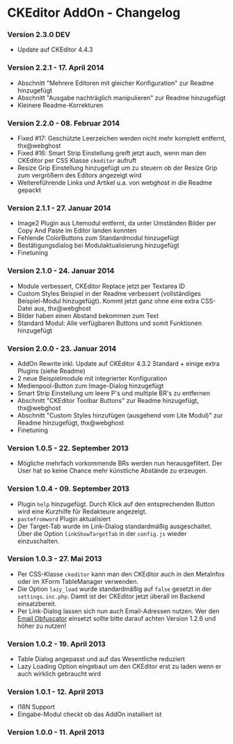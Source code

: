 CKEditor AddOn - Changelog
==========================

### Version 2.3.0 DEV

* Update auf CKEditor 4.4.3

### Version 2.2.1 - 17. April 2014

* Abschnitt "Mehrere Editoren mit gleicher Konfiguration" zur Readme hinzugefügt
* Abschnitt "Ausgabe nachträglich manipulieren" zur Readme hinzugefügt
* Kleinere Readme-Korrekturen

### Version 2.2.0 - 08. Februar 2014

* Fixed #17: Geschützte Leerzeichen werden nicht mehr komplett entfernt, thx@webghost
* Fixed #16: Smart Strip Einstellung greift jetzt auch, wenn man den CKEditor per CSS Klasse `ckeditor` aufruft
* Resize Grip Einstellung hinzugefügt um zu steuern ob der Resize Grip zum vergrößern des Editors angezeigt wird
* Weitereführende Links und Artikel u.a. von webghost in die Readme gepackt

### Version 2.1.1 - 27. Januar 2014

* Image2 Plugin aus Litemodul entfernt, da unter Umständen Bilder per Copy And Paste im Editor landen konnten
* Fehlende ColorButtons zum Standardmodul hinzugefügt
* Bestätigungsdialog bei Modulaktualisierung hinzugefügt
* Finetuning

### Version 2.1.0 - 24. Januar 2014

* Module verbessert, CKEditor Replace jetzt per Textarea ID
* Custom Styles Beispiel in der Readme verbessert (vollständiges Beispiel-Modul hinzugefügt). Kommt jetzt ganz ohne eine extra CSS-Datei aus, thx@webghost
* Bilder haben einen Abstand bekommen zum Text
* Standard Modul: Alle verfügbaren Buttons und somit Funktionen hinzugefügt

### Version 2.0.0 - 23. Januar 2014

* AddOn Rewrite inkl. Update auf CKEditor 4.3.2 Standard + einige extra Plugins (siehe Readme)
* 2 neue Beispielmodule mit integrierter Konfiguration
* Medienpool-Button zum Image-Dialog hinzugefügt
* Smart Strip Einstellung um leere P's und multiple BR's zu entfernen
* Abschnitt "CKEditor Toolbar Buttons" zur Readme hinzugefügt, thx@webghost
* Abschnitt "Custom Styles hinzufügen (ausgehend vom Lite Modul)" zur Readme hinzugefügt, thx@webghost
* Finetuning

### Version 1.0.5 - 22. September 2013

* Mögliche mehrfach vorkommende BRs werden nun herausgefiltert. Der User hat so keine Chance mehr künstliche Abstände zu erzeugen.

### Version 1.0.4 - 09. September 2013

* Plugin `help` hinzugefügt. Durch Klick auf den entsprechenden Button wird eine Kurzhilfe für Redakteure angezeigt.
* `pastefromword` Plugin aktualisiert
* Der Target-Tab wurde im Link-Dialog standardmäßig ausgeschaltet. Über die Option `linkShowTargetTab` in der `config.js` wieder einzuschalten.

### Version 1.0.3 - 27. Mai 2013

* Per CSS-Klasse `ckeditor` kann man den CKEditor auch in den MetaInfos oder im XForm TableManager verwenden.
* Die Option `lazy_load` wurde standardmäßig auf `false` gesetzt in der `settings.inc.php`. Damit ist der CKEditor jetzt überall im Backend einsatzbereit.
* Per Link-Dialog lassen sich nun auch Email-Adressen nutzen. Wer den [Email Obfuscator](https://github.com/RexDude/email_obfuscator) einsetzt sollte bitte darauf achten Version 1.2.6 und höher zu nutzen!

### Version 1.0.2 - 19. April 2013

* Table Dialog angepasst und auf das Wesentliche reduziert
* Lazy Loading Option eingebaut um den CKEditor erst zu laden wenn er auch wirklich gebraucht wird

### Version 1.0.1 - 12. April 2013

* I18N Support
* Eingabe-Modul checkt ob das AddOn installiert ist

### Version 1.0.0 - 11. April 2013



